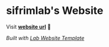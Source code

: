 
# sifrimlab's Website

Visit **[website url](#)** 🚀

_Built with [Lab Website Template](https://greene-lab.gitbook.io/lab-website-template-docs)_

